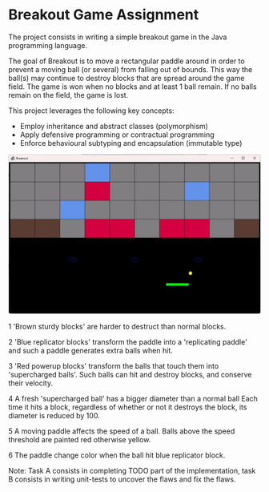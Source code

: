 # Breakout Game Assignment

The project consists in writing a simple breakout game in the Java programming language.

The goal of Breakout is to move a rectangular paddle around in order to prevent a moving ball (or several) from falling out of bounds. 
This way the ball(s) may continue to destroy blocks that are spread around the game field. 
The game is won when no blocks and at least 1 ball remain. If no balls remain on the field, the game is lost.

This project leverages the following key concepts:
* Employ inheritance and abstract classes (polymorphism)
* Apply defensive programming or contractual programming
* Enforce behavioural subtyping and encapsulation (immutable type)

![alt text](high_quality_video_demo.gif)

1 'Brown sturdy blocks' are harder to destruct than normal blocks.

2 'Blue replicator blocks' transform the paddle into a 'replicating paddle' and such a paddle generates extra balls when hit.

3 'Red powerup blocks' transform the balls that touch them into 'supercharged balls'. Such balls can hit and destroy blocks, and conserve their velocity.

4 A fresh 'supercharged ball' has a bigger diameter than a normal ball
  Each time it hits a block, regardless of whether or not it destroys the block, its diameter is reduced by 100.

5 A moving paddle affects the speed of a ball. Balls above the speed threshold are painted red otherwise yellow.

6 The paddle change color when the ball hit blue replicator block.


Note: Task A consists in completing TODO part of the implementation, task B consists in writing unit-tests to uncover the flaws and fix the flaws. 